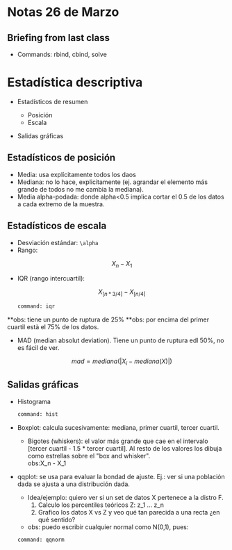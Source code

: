 # Notas 26 de Marzo

## Briefing from last class
*  Commands: rbind, cbind, solve

# Estadística descriptiva

* Estadísticos de resumen
    * Posición
    * Escala

* Salidas gráficas

## Estadísticos de posición
* Media: usa explícitamente todos los daos
* Mediana: no lo hace, explicitamente (ej. agrandar el elemento más grande de todos no me cambia la mediana).
* Media alpha-podada: donde alpha<0.5 implica cortar el 0.5 de los datos a cada extremo de la muestra.

## Estadísticos de escala
* Desviación estándar: ```\alpha ```
* Rango:
    ```math
    X_n - X_1
    ```
* IQR (rango intercuartil):
    ```math
    X_[n*3/4] - X_[n/4]
    ```
    ```bash
    command: iqr
    ```
**obs: tiene un punto de ruptura de 25%
**obs: por encima del primer cuartil està el 75% de los datos.
* MAD (median absolut deviation). Tiene un punto de ruptura edl 50%, no es fácil de ver.
    ```math
    mad = mediana(|X_i - mediana(X)|)
    ```

## Salidas gráficas

* Histograma
    ```bash
    command: hist
    ```

* Boxplot: calcula sucesivamente: mediana, primer cuartil, tercer cuartil.
    * Bigotes (whiskers): el valor más grande que cae en el intervalo [tercer cuartil - 1.5 * tercer cuartil].
    Al resto de los valores los dibuja como estrellas sobre el "box and whisker".\
    obs:X_n - X_1
* qqplot: se usa para evaluar la bondad de ajuste. Ej.: ver si una población dada se ajusta a una distribución dada.
    * Idea/ejemplo: quiero ver si un set de datos X pertenece a la distro F.
        1. Calculo los percentiles teóricos Z: z_1 ... z_n
        2. Grafico los datos X vs Z y veo qué tan parecida a una recta ¿en qué sentido?
    * obs: puedo escribir cualquier normal como N(0,1), pues:
    ```bash
    command: qqnorm
    ```